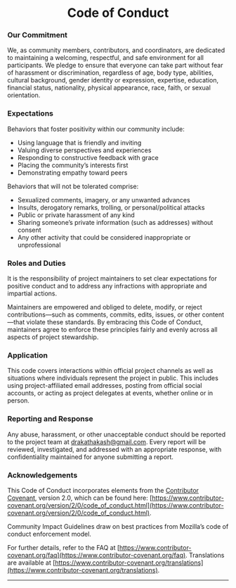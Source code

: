 <div align="center">

# Code of Conduct

</div>

### Our Commitment

We, as community members, contributors, and coordinators, are dedicated to maintaining a welcoming, respectful, and safe environment for all participants. We pledge to ensure that everyone can take part without fear of harassment or discrimination, regardless of age, body type, abilities, cultural background, gender identity or expression, expertise, education, financial status, nationality, physical appearance, race, faith, or sexual orientation.

### Expectations

Behaviors that foster positivity within our community include:

- Using language that is friendly and inviting  
- Valuing diverse perspectives and experiences  
- Responding to constructive feedback with grace  
- Placing the community’s interests first  
- Demonstrating empathy toward peers

Behaviors that will not be tolerated comprise:

- Sexualized comments, imagery, or any unwanted advances  
- Insults, derogatory remarks, trolling, or personal/political attacks  
- Public or private harassment of any kind  
- Sharing someone’s private information (such as addresses) without consent  
- Any other activity that could be considered inappropriate or unprofessional

### Roles and Duties

It is the responsibility of project maintainers to set clear expectations for positive conduct and to address any infractions with appropriate and impartial actions.

Maintainers are empowered and obliged to delete, modify, or reject contributions—such as comments, commits, edits, issues, or other content—that violate these standards. By embracing this Code of Conduct, maintainers agree to enforce these principles fairly and evenly across all aspects of project stewardship.

### Application

This code covers interactions within official project channels as well as situations where individuals represent the project in public. This includes using project-affiliated email addresses, posting from official social accounts, or acting as project delegates at events, whether online or in person.

### Reporting and Response

Any abuse, harassment, or other unacceptable conduct should be reported to the project team at [drakathakash@gmail.com](drakathakash@gmail.com). Every report will be reviewed, investigated, and addressed with an appropriate response, with confidentiality maintained for anyone submitting a report.

### Acknowledgements

This Code of Conduct incorporates elements from the [Contributor Covenant](https://www.contributor-covenant.org/version/2/1/code_of_conduct/), version 2.0, which can be found here: [https://www.contributor-covenant.org/version/2/0/code_of_conduct.html](https://www.contributor-covenant.org/version/2/0/code_of_conduct.html).

Community Impact Guidelines draw on best practices from Mozilla’s code of conduct enforcement model.

For further details, refer to the FAQ at [https://www.contributor-covenant.org/faq](https://www.contributor-covenant.org/faq). Translations are available at [https://www.contributor-covenant.org/translations](https://www.contributor-covenant.org/translations).

***

